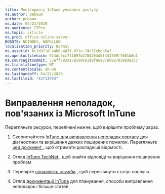 ```yaml
---
title: Моніторингу InTune умовного доступу
ms.author: pebaum
author: pebaum
ms.date: 04/21/2020
ms.audience: ITPro
ms.topic: article
ms.prod: office-online-server
ROBOTS: NOINDEX, NOFOLLOW
localization_priority: Normal
ms.assetid: bc1d971d-84b0-447f-971e-7dc37ebeb5af
ms.openlocfilehash: 924dc9cc741697b3784203d5f441769f7601b8d1
ms.sourcegitcommit: 55eff703a17e500681d8fa6a87eb067019ade3cc
ms.translationtype: MT
ms.contentlocale: uk-UA
ms.lasthandoff: 04/22/2020
ms.locfileid: "43713703"
---
```

# <a name="troubleshoot-issues-with-microsoft-intune"></a>Виправлення неполадок, пов'язаних із Microsoft InTune

Перегляньте ресурси, перелічені нижче, щоб вирішити проблему зараз.
  
1. Скористайтеся [InTune для виправлення неполадок порталу](https://devicemanagement.microsoft.com/#blade/Microsoft_Intune_DeviceSettings/TroubleshootBlade) для діагностики та вирішення деяких поширених помилок. Перегляньте [цей документ ](https://docs.microsoft.com/intune/help-desk-operators), щоб отримати докладніші відомості.
    
2. Огляд [InTune TechNet ](https://social.technet.microsoft.com/forums/home?forum=microsoftintuneprod), щоб знайти відповіді та вирішення поширених проблем.
    
3. Перевірте [справність служби](https://portal.office.com/AdminPortal/Home#/servicehealth) , щоб переглянути статус послуги. 
    
4. Огляд [документації InTune](https://docs.microsoft.com/intune/) для планування, способи виправлення неполадок і більше статей. 
    


